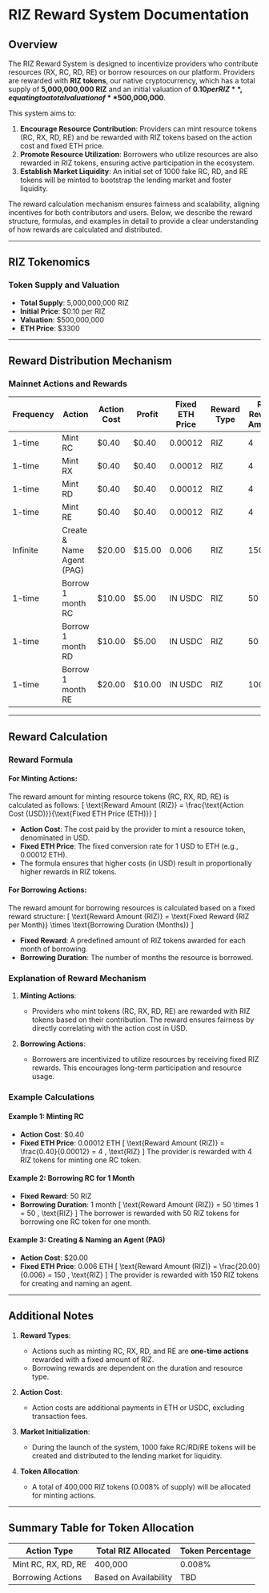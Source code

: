 # RIZ Reward System Documentation

## Overview

The RIZ Reward System is designed to incentivize providers who contribute resources (RX, RC, RD, RE) or borrow resources on our platform. Providers are rewarded with **RIZ tokens**, our native cryptocurrency, which has a total supply of **5,000,000,000 RIZ** and an initial valuation of **$0.10 per RIZ**, equating to a total valuation of **$500,000,000**.

This system aims to:

1. **Encourage Resource Contribution**: Providers can mint resource tokens (RC, RX, RD, RE) and be rewarded with RIZ tokens based on the action cost and fixed ETH price.
2. **Promote Resource Utilization**: Borrowers who utilize resources are also rewarded in RIZ tokens, ensuring active participation in the ecosystem.
3. **Establish Market Liquidity**: An initial set of 1000 fake RC, RD, and RE tokens will be minted to bootstrap the lending market and foster liquidity.

The reward calculation mechanism ensures fairness and scalability, aligning incentives for both contributors and users. Below, we describe the reward structure, formulas, and examples in detail to provide a clear understanding of how rewards are calculated and distributed.

---

## RIZ Tokenomics

### Token Supply and Valuation
- **Total Supply**: 5,000,000,000 RIZ
- **Initial Price**: $0.10 per RIZ
- **Valuation**: $500,000,000
- **ETH Price**: $3300

---

## Reward Distribution Mechanism

### Mainnet Actions and Rewards

| Frequency     | Action                     | Action Cost | Profit | Fixed ETH Price | Reward Type | RIZ Reward Amount | # of Users | Total Tokens | Token %   | Description               |
|---------------|----------------------------|-------------|--------|-----------------|-------------|-------------------|------------|--------------|-----------|---------------------------|
| 1-time        | Mint RC                    | $0.40       | $0.40  | 0.00012         | RIZ         | 4                 | 100,000    | 400,000      | 0.008%    | One-time action           |
| 1-time        | Mint RX                    | $0.40       | $0.40  | 0.00012         | RIZ         | 4                 |            |              |           | One-time action           |
| 1-time        | Mint RD                    | $0.40       | $0.40  | 0.00012         | RIZ         | 4                 |            |              |           |                           |
| 1-time        | Mint RE                    | $0.40       | $0.40  | 0.00012         | RIZ         | 4                 |            |              |           |                           |
| Infinite      | Create & Name Agent (PAG) | $20.00      | $15.00 | 0.006           | RIZ         | 150               |            |              |           | Multiple                  |
| 1-time        | Borrow 1 month RC         | $10.00      | $5.00  | IN USDC         | RIZ         | 50                |            |              |           | Limited availability: 1000|
| 1-time        | Borrow 1 month RD         | $10.00      | $5.00  | IN USDC         | RIZ         | 50                |            |              |           | Limited availability: 1000|
| 1-time        | Borrow 1 month RE         | $20.00      | $10.00 | IN USDC         | RIZ         | 100               |            |              |           | Limited availability: 1000|

---

## Reward Calculation

### Reward Formula
#### For Minting Actions:
The reward amount for minting resource tokens (RC, RX, RD, RE) is calculated as follows:
\[
\text{Reward Amount (RIZ)} = \frac{\text{Action Cost (USD)}}{\text{Fixed ETH Price (ETH)}}
\]

- **Action Cost**: The cost paid by the provider to mint a resource token, denominated in USD.
- **Fixed ETH Price**: The fixed conversion rate for 1 USD to ETH (e.g., 0.00012 ETH).
- The formula ensures that higher costs (in USD) result in proportionally higher rewards in RIZ tokens.

#### For Borrowing Actions:
The reward amount for borrowing resources is calculated based on a fixed reward structure:
\[
\text{Reward Amount (RIZ)} = \text{Fixed Reward (RIZ per Month)} \times \text{Borrowing Duration (Months)}
\]

- **Fixed Reward**: A predefined amount of RIZ tokens awarded for each month of borrowing.
- **Borrowing Duration**: The number of months the resource is borrowed.

### Explanation of Reward Mechanism
1. **Minting Actions**:
   - Providers who mint tokens (RC, RX, RD, RE) are rewarded with RIZ tokens based on their contribution. The reward ensures fairness by directly correlating with the action cost in USD.

2. **Borrowing Actions**:
   - Borrowers are incentivized to utilize resources by receiving fixed RIZ rewards. This encourages long-term participation and resource usage.

### Example Calculations

#### Example 1: Minting RC
- **Action Cost**: $0.40
- **Fixed ETH Price**: 0.00012 ETH
\[
\text{Reward Amount (RIZ)} = \frac{0.40}{0.00012} = 4 \, \text{RIZ}
\]
The provider is rewarded with 4 RIZ tokens for minting one RC token.

#### Example 2: Borrowing RC for 1 Month
- **Fixed Reward**: 50 RIZ
- **Borrowing Duration**: 1 month
\[
\text{Reward Amount (RIZ)} = 50 \times 1 = 50 \, \text{RIZ}
\]
The borrower is rewarded with 50 RIZ tokens for borrowing one RC token for one month.

#### Example 3: Creating & Naming an Agent (PAG)
- **Action Cost**: $20.00
- **Fixed ETH Price**: 0.006 ETH
\[
\text{Reward Amount (RIZ)} = \frac{20.00}{0.006} = 150 \, \text{RIZ}
\]
The provider is rewarded with 150 RIZ tokens for creating and naming an agent.

---

## Additional Notes

1. **Reward Types**:
   - Actions such as minting RC, RX, RD, and RE are **one-time actions** rewarded with a fixed amount of RIZ.
   - Borrowing rewards are dependent on the duration and resource type.

2. **Action Cost**:
   - Action costs are additional payments in ETH or USDC, excluding transaction fees.

3. **Market Initialization**:
   - During the launch of the system, 1000 fake RC/RD/RE tokens will be created and distributed to the lending market for liquidity.

4. **Token Allocation**:
   - A total of 400,000 RIZ tokens (0.008% of supply) will be allocated for minting actions.

---

## Summary Table for Token Allocation

| Action Type          | Total RIZ Allocated | Token Percentage |
|----------------------|---------------------|------------------|
| Mint RC, RX, RD, RE | 400,000             | 0.008%          |
| Borrowing Actions    | Based on Availability | TBD             |
